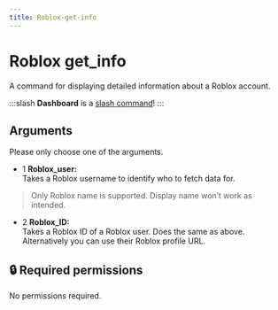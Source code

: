 ```yaml
---
title: Roblox-get-info
---
```

# Roblox get_info

A command for displaying detailed information about a Roblox account.

:::slash
**Dashboard** is a [slash command](/commands/info/slash/)!
:::

## Arguments

Please only choose one of the arguments.

- 1 **Roblox_user:**  
    Takes a Roblox username to identify who to fetch data for.

> Only Roblox name is supported. Display name won’t work as intended.

- 2 **Roblox_ID:**  
    Takes a Roblox ID of a Roblox user. Does the same as above. Alternatively you can use their Roblox profile URL.

## 🔒 Required permissions

No permissions required.